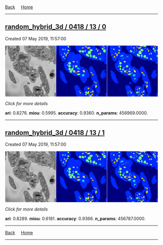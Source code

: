 
[Back](..)&nbsp;&nbsp;&nbsp;&nbsp;&nbsp;[Home](https://leapmanlab.github.io/snapshots)

---

<div class="summary"><a href="0"><h2>random_hybrid_3d / 0418 / 13 / 0</h2></a><p>Created 07 May 2019, 11:57:00
</p><a href="0"><img src="0/media/summary.png" align="center"></a><p>
<i>Click for more details</i>
</p></div>

**ari**: 0.8276. **miou**: 0.5995. **accuracy**: 0.9360. **n_params**: 456969.0000. 

---

<div class="summary"><a href="1"><h2>random_hybrid_3d / 0418 / 13 / 1</h2></a><p>Created 07 May 2019, 11:57:00
</p><a href="1"><img src="1/media/summary.png" align="center"></a><p>
<i>Click for more details</i>
</p></div>

**ari**: 0.8289. **miou**: 0.6181. **accuracy**: 0.9366. **n_params**: 456787.0000. 

---

[Back](..)&nbsp;&nbsp;&nbsp;&nbsp;&nbsp;[Home](https://leapmanlab.github.io/snapshots)

---